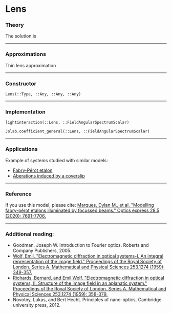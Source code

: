 # Lens


### Theory
The solution is

---

### Approximations
Thin lens approximation

---

### Constructor
```@docs
Lens(::Type, ::Any, ::Any, ::Any)
```

---

### Implementation

```@docs
lightinteraction(::Lens, ::FieldAngularSpectrumScalar)
```
```@docs
Jolab.coefficient_general(::Lens, ::FieldAngularSpectrumScalar)
```
---

### Applications
Example of systems studied with similar models:
- [Fabry-Pérot etalon](https://www.osapublishing.org/oe/fulltext.cfm?uri=oe-28-5-7691&id=427957)
- [Aberations induced by a coverslip](https://www.spiedigitallibrary.org/journals/journal-of-biomedical-optics/volume-23/issue-09/090801/Tool-for-simulating-the-focusing-of-arbitrary-vector-beams-in/10.1117/1.JBO.23.9.090801.full?SSO=1)

---

### Reference
If you use this model, please cite:
[Marques, Dylan M., et al. "Modelling fabry-pérot etalons illuminated by focussed beams." Optics express 28.5 (2020): 7691-7706.](https://www.osapublishing.org/oe/fulltext.cfm?uri=oe-28-5-7691&id=427957)

---

### Additional reading:
- Goodman, Joseph W. Introduction to Fourier optics. Roberts and Company Publishers, 2005.
- [Wolf, Emil. "Electromagnetic diffraction in optical systems-I. An integral representation of the image field." Proceedings of the Royal Society of London. Series A. Mathematical and Physical Sciences 253.1274 (1959): 349-357.](https://royalsocietypublishing.org/doi/abs/10.1098/rspa.1959.0199)
- [Richards, Bernard, and Emil Wolf. "Electromagnetic diffraction in optical systems, II. Structure of the image field in an aplanatic system." Proceedings of the Royal Society of London. Series A. Mathematical and Physical Sciences 253.1274 (1959): 358-379.](https://royalsocietypublishing.org/doi/abs/10.1098/rspa.1959.0200)
- Novotny, Lukas, and Bert Hecht. Principles of nano-optics. Cambridge university press, 2012.
